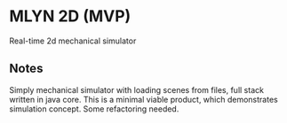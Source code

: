 # MLYN 2D (MVP)
Real-time 2d mechanical simulator

## Notes
Simply mechanical simulator with loading scenes from files, full stack written in java core. This is a minimal viable product, which demonstrates simulation concept. Some refactoring needed.